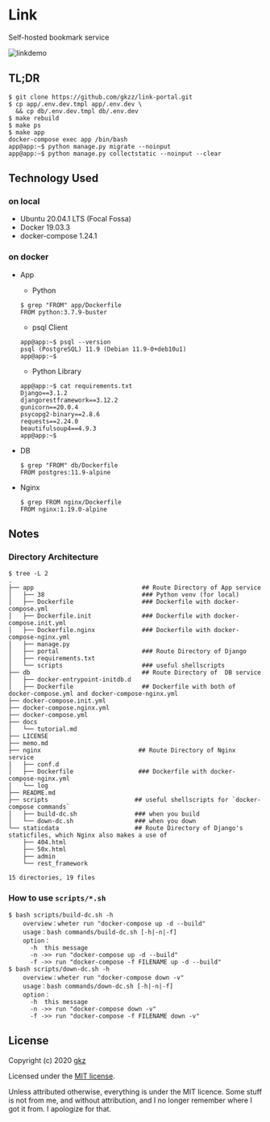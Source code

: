 # Link

Self-hosted bookmark service

![linkdemo](https://user-images.githubusercontent.com/38461277/99528905-4ca28880-29e2-11eb-8450-fef1a64129bf.png)

## TL;DR

```
$ git clone https://github.com/gkzz/link-portal.git
$ cp app/.env.dev.tmpl app/.env.dev \
  && cp db/.env.dev.tmpl db/.env.dev
$ make rebuild
$ make ps
$ make app
docker-compose exec app /bin/bash
app@app:~$ python manage.py migrate --noinput
app@app:~$ python manage.py collectstatic --noinput --clear
```

## Technology Used

### on local

- Ubuntu 20.04.1 LTS (Focal Fossa)
- Docker 19.03.3
- docker-compose 1.24.1

### on docker

- App

  - Python
  ```
  $ grep "FROM" app/Dockerfile
  FROM python:3.7.9-buster
  ```
  - psql Client
  ```
  app@app:~$ psql --version
  psql (PostgreSQL) 11.9 (Debian 11.9-0+deb10u1)
  app@app:~$ 
  ```

  - Python Library
  ```
  app@app:~$ cat requirements.txt 
  Django==3.1.2
  djangorestframework==3.12.2
  gunicorn==20.0.4
  psycopg2-binary==2.8.6
  requests==2.24.0
  beautifulsoup4==4.9.3
  app@app:~$ 
  ```

- DB
  ```
  $ grep "FROM" db/Dockerfile
  FROM postgres:11.9-alpine
  ```

- Nginx
  ```
  $ grep FROM nginx/Dockerfile 
  FROM nginx:1.19.0-alpine
  ```

## Notes

### Directory Architecture
```
$ tree -L 2
.
├── app                              ## Route Directory of App service
│   ├── 38                           ### Python venv (for local)
│   ├── Dockerfile                   ### Dockerfile with docker-compose.yml
│   ├── Dockerfile.init              ### Dockerfile with docker-compose.init.yml
│   ├── Dockerfile.nginx             ### Dockerfile with docker-compose-nginx.yml
│   ├── manage.py
│   ├── portal                       ### Route Directory of Django
│   ├── requirements.txt
│   └── scripts                      ### useful shellscripts
├── db                               ## Route Directory of  DB service
│   ├── docker-entrypoint-initdb.d
│   ├── Dockerfile                   ## Dockerfile with both of docker-compose.yml and docker-compose-nginx.yml
├── docker-compose.init.yml
├── docker-compose.nginx.yml
├── docker-compose.yml
├── docs
│   └── tutorial.md
├── LICENSE
├── memo.md
├── nginx                           ## Route Directory of Nginx service
│   ├── conf.d
│   ├── Dockerfile                  ### Dockerfile with docker-compose-nginx.yml
│   └── log
├── README.md
├── scripts                        ## useful shellscripts for `docker-compose commands`
│   ├── build-dc.sh                ### when you build
│   └── down-dc.sh                 ### when you down
└── staticdata                     ## Route Directory of Django's staticfiles, which Nginx also makes a use of
    ├── 404.html
    ├── 50x.html
    ├── admin
    └── rest_framework

15 directories, 19 files

```

### How to use `scripts/*.sh`
```
$ bash scripts/build-dc.sh -h
    overview：wheter run "docker-compose up -d --build"
    usage：bash commands/build-dc.sh [-h|-n|-f]
    option：
      -h  this message
      -n ->> run "docker-compose up -d --build"
      -f ->> run "docker-compose -f FILENAME up -d --build"
$ bash scripts/down-dc.sh -h
    overview：wheter run "docker-compose down -v"
    usage：bash commands/down-dc.sh [-h|-n|-f]
    option：
      -h  this message
      -n ->> run "docker-compose down -v"
      -f ->> run "docker-compose -f FILENAME down -v"
```


## License
Copyright (c) 2020 [gkz](https://gkz.mit-license.org/2020)

Licensed under the [MIT license](LICENSE).

Unless attributed otherwise, everything is under the MIT licence. Some stuff is not from me, and without attribution, and I no longer remember where I got it from. I apologize for that.
